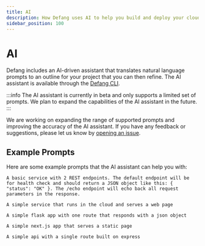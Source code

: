 ```yaml
---
title: AI
description: How Defang uses AI to help you build and deploy your cloud applications.
sidebar_position: 100
---
```


# AI


Defang includes an AI-driven assistant that translates natural language prompts to an outline for your project that you can then refine. The AI assistant is available through the [Defang CLI](./getting-started/installing.md).

:::info
The AI assistant is currently in beta and only supports a limited set of prompts. We plan to expand the capabilities of the AI assistant in the future.
:::

We are working on expanding the range of supported prompts and improving the accuracy of the AI assistant. If you have any feedback or suggestions, please let us know by [opening an issue](https://github.com/defang-io/defang/issues/new).

## Example Prompts

Here are some example prompts that the AI assistant can help you with:

```
A basic service with 2 REST endpoints. The default endpoint will be for health check and should return a JSON object like this: { "status": "OK" }. The /echo endpoint will echo back all request parameters in the response.
```

```
A simple service that runs in the cloud and serves a web page
```

```
A simple flask app with one route that responds with a json object
```

```
A simple next.js app that serves a static page
```

```
A simple api with a single route built on express
```
